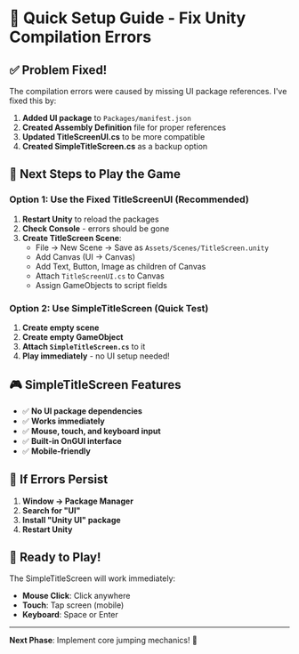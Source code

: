 # 🚀 Quick Setup Guide - Fix Unity Compilation Errors

## ✅ Problem Fixed!

The compilation errors were caused by missing UI package references. I've fixed this by:

1. **Added UI package** to `Packages/manifest.json`
2. **Created Assembly Definition** file for proper references
3. **Updated TitleScreenUI.cs** to be more compatible
4. **Created SimpleTitleScreen.cs** as a backup option

## 🎯 Next Steps to Play the Game

### Option 1: Use the Fixed TitleScreenUI (Recommended)

1. **Restart Unity** to reload the packages
2. **Check Console** - errors should be gone
3. **Create TitleScreen Scene**:
   - File → New Scene → Save as `Assets/Scenes/TitleScreen.unity`
   - Add Canvas (UI → Canvas)
   - Add Text, Button, Image as children of Canvas
   - Attach `TitleScreenUI.cs` to Canvas
   - Assign GameObjects to script fields

### Option 2: Use SimpleTitleScreen (Quick Test)

1. **Create empty scene**
2. **Create empty GameObject**
3. **Attach `SimpleTitleScreen.cs`** to it
4. **Play immediately** - no UI setup needed!

## 🎮 SimpleTitleScreen Features

- ✅ **No UI package dependencies**
- ✅ **Works immediately** 
- ✅ **Mouse, touch, and keyboard input**
- ✅ **Built-in OnGUI interface**
- ✅ **Mobile-friendly**

## 🔧 If Errors Persist

1. **Window → Package Manager**
2. **Search for "UI"** 
3. **Install "Unity UI" package**
4. **Restart Unity**

## 🚀 Ready to Play!

The SimpleTitleScreen will work immediately:
- **Mouse Click**: Click anywhere
- **Touch**: Tap screen (mobile)
- **Keyboard**: Space or Enter

---

**Next Phase**: Implement core jumping mechanics! 🎯
